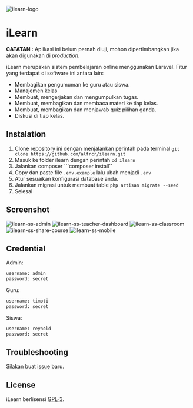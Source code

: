 ![ilearn-logo](https://github.com/alfredcrosby/ilearn/blob/master/logo.png?raw=true)
# iLearn

**CATATAN :** Aplikasi ini belum pernah diuji, mohon dipertimbangkan jika akan digunakan di *production*.

iLearn merupakan sistem pembelajaran online menggunakan Laravel. Fitur yang terdapat di software ini antara lain:

- Membagikan pengumuman ke guru atau siswa.
- Manajemen kelas
- Membuat, mengerjakan dan mengumpulkan tugas.
- Membuat, membagikan dan membaca materi ke tiap kelas.
- Membuat, membagikan dan menjawab quiz pilihan ganda.
- Diskusi di tiap kelas.

## Instalation
1. Clone repository ini dengan menjalankan perintah pada terminal 
```git clone https://github.com/alfrcr/ilearn.git```
2. Masuk ke folder ilearn dengan perintah `cd ilearn`
3. Jalankan composer
```composer install``
4. Copy dan paste file `.env.example` lalu ubah menjadi `.env`
5. Atur sesuaikan konfigurasi database anda.
6. Jalankan migrasi untuk membuat table
```php artisan migrate --seed```
7. Selesai

## Screenshot
![ilearn-ss-admin](https://raw.githubusercontent.com/alfrcr/ilearn/master/ss-1.png)
![ilearn-ss-teacher-dashboard](https://raw.githubusercontent.com/alfrcr/ilearn/master/ss-2.png)
![ilearn-ss-classroom](https://raw.githubusercontent.com/alfrcr/ilearn/master/ss-3.png)
![ilearn-ss-share-course](https://raw.githubusercontent.com/alfrcr/ilearn/master/ss-4.png)
![ilearn-ss-mobile](https://raw.githubusercontent.com/alfrcr/ilearn/master/ss-5.png)

## Credential
Admin:
```html
username: admin
password: secret
```

Guru:
```html
username: timoti
password: secret
```

Siswa:
```html
username: reynold
password: secret
```

## Troubleshooting
Silakan buat [issue](https://github.com/alfredcrosby/ilearn/issues) baru.

## License

iLearn berlisensi [GPL-3](https://github.com/alfredcrosby/ilearn/blob/master/LICENSE).

